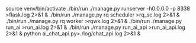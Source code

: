 source venv/bin/activate
./bin/run ./manage.py runserver -h0.0.0.0  -p 8338 >flask.log 2>&1 &
./bin/run ./manage.py rq scheduler >rq_sc.log 2>&1 &
./bin/run ./manage.py rq worker  >rqwk.log 2>&1 &
./bin/run ./manage.py run_ai >run_ai.log 2>&1 &
./bin/run ./manage.py run_ai_api >run_ai_api.log 2>&1 &
python ai_chat_api.py>./log/chat_api.log 2>&1 &